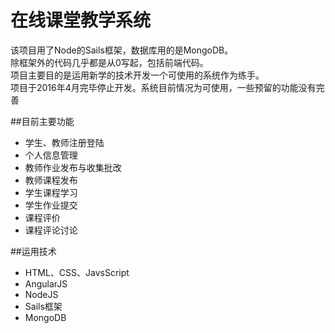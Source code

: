 # 在线课堂教学系统
该项目用了Node的Sails框架，数据库用的是MongoDB。  
除框架外的代码几乎都是从0写起，包括前端代码。  
项目主要目的是运用新学的技术开发一个可使用的系统作为练手。  
项目于2016年4月完毕停止开发。系统目前情况为可使用，一些预留的功能没有完善

##目前主要功能
- 学生、教师注册登陆  
- 个人信息管理  
- 教师作业发布与收集批改  
- 教师课程发布  
- 学生课程学习  
- 学生作业提交  
- 课程评价  
- 课程评论讨论  

##运用技术
- HTML、CSS、JavsScript
- AngularJS
- NodeJS
- Sails框架
- MongoDB
